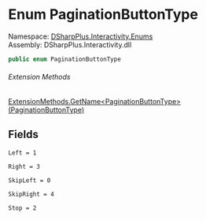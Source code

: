 # Enum PaginationButtonType

Namespace: [DSharpPlus.Interactivity.Enums](DSharpPlus.Interactivity.Enums.md)  
Assembly: DSharpPlus.Interactivity.dll

```csharp
public enum PaginationButtonType
```

###### Extension Methods

[ExtensionMethods.GetName<PaginationButtonType\>\(PaginationButtonType\)](DSharpPlus.SlashCommands.ExtensionMethods.md\#DSharpPlus\_SlashCommands\_ExtensionMethods\_GetName\_\_1\_\_\_0\_)

## Fields

`Left = 1` 

`Right = 3` 

`SkipLeft = 0` 

`SkipRight = 4` 

`Stop = 2` 

